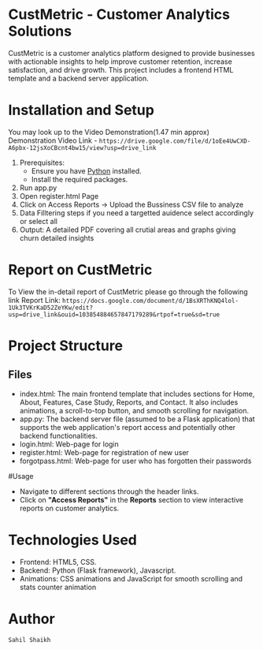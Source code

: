 # CustMetric - Customer Analytics Solutions

CustMetric is a customer analytics platform designed to provide businesses with actionable insights to help improve customer retention, increase satisfaction, and drive growth. This project includes a frontend HTML template and a backend server application.
  
# Installation and Setup

You may look up to the Video Demonstration(1.47 min approx)<br>
Demonstration Video Link - `https://drive.google.com/file/d/1oEe4UwCXD-A6pbx-12jsXoCBcnt4bw15/view?usp=drive_link`

1. Prerequisites:
   - Ensure you have [Python](https://www.python.org/downloads/) installed.
   - Install the required packages.
2. Run app.py
3. Open register.html Page
4. Click on Access Reports -> Upload the Bussiness CSV file to analyze
5. Data Filltering steps if you need a targetted auidence select accordingly or select all
6. Output: A detailed PDF covering all crutial areas and graphs giving churn detailed insights


# Report on CustMetric

To View the in-detail report of CustMetric please go through the following link
Report Link: `https://docs.google.com/document/d/1BsXRThKNQ4lol-1Uk3TVKrKaD52ZeYKw/edit?usp=drive_link&ouid=103854884657847179289&rtpof=true&sd=true`


# Project Structure
## Files
- index.html: The main frontend template that includes sections for Home, About, Features, Case Study, Reports, and Contact. It also includes animations, a scroll-to-top button, and smooth scrolling for navigation.
- app.py: The backend server file (assumed to be a Flask application) that supports the web application's report access and potentially other backend functionalities.
- login.html: Web-page for login
- register.html: Web-page for registration of new user
- forgotpass.html: Web-page for user who has forgotten their passwords

#Usage

- Navigate to different sections through the header links.
- Click on **"Access Reports"** in the **Reports** section to view interactive reports on customer analytics.

# Technologies Used

- Frontend: HTML5, CSS.
- Backend: Python (Flask framework), Javascript.
- Animations: CSS animations and JavaScript for smooth scrolling and stats counter animation

# Author
`Sahil Shaikh`
